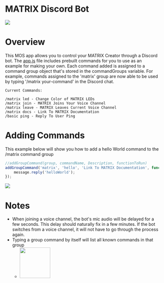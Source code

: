 # MATRIX Discord Bot
<img src='https://thumbs.gfycat.com/PoisedJadedBillygoat-size_restricted.gif'/>

# Overview
This MOS app allows you to control your MATRIX Creator through a Discord bot. The
<a href="https://github.com/Hermitter/MATRIX-Discord-Bot/blob/master/app.js">app.js</a> 
file includes prebuilt commands for you to use as an example for making your own. Each command added is assigned to a command group object that's stored in the commandGroups variable. For example, commands assigned to the 'matrix' group are now able to be used by typing '/matrix your-command' in the Discord chat.

```
Current Commands:

/matrix led - Change Color of MATRIX LEDs
/matrix join - MATRIX Joins Your Voice Channel
/matrix leave - MATRIX Leaves Current Voice Channel
/matrix docs - Link To MATRIX Documentation
/basic ping - Reply To User Ping
```
# Adding Commands
This example below will show you how to add a hello World command to the /matrix command group
```js
//addGroupCommand(group, commandName, Description, functionToRun)
addGroupCommand('matrix', 'hello', 'Link To MATRIX Documentation', function(userArgs, message){
    message.reply('helloWorld');
});
```
<img src="https://i.imgur.com/6CWJYtc.png"/>

# Notes
- When joining a voice channel, the bot's mic audio will be delayed for a few seconds. This delay should naturally fix in a few minutes. If the bot switches from a voice channel, it will not have to go through the process again.
- Typing a group command by itself will list all known commands in that group
    - <img style="width:100px" src="https://i.imgur.com/5oKEYVt.png"/>
